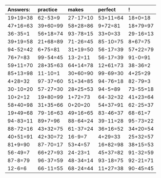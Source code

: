 | Answers: | practice | makes | perfect | ! |
| :--- | :--- | :--- | :--- | :--- |
| 19+19=38 | 62-53=9 | 27-17=10 | 53+11=64 | 18+0=18 | 
| 47+16=63 | 39+60=99 | 58+28=86 | 9+72=81 | 18+79=97 | 
| 36-35=1 | 56+18=74 | 93-78=15 | 33+0=33 | 29-16=13 | 
| 39+19=58 | 21+68=89 | 71-26=45 | 85-10=75 | 8+67=75 | 
| 94-52=42 | 6+75=81 | 31+19=50 | 56-17=39 | 57+22=79 | 
| 76+7=83 | 99-54=45 | 13-2=11 | 56-17=39 | 91-0=91 | 
| 59+11=70 | 28+35=63 | 64+14=78 | 12+61=73 | 38-36=2 | 
| 85+13=98 | 11-10=1 | 30+60=90 | 99-69=30 | 4+25=29 | 
| 4+28=32 | 97-37=60 | 51+34=85 | 94-76=18 | 82-79=3 | 
| 30-10=20 | 57-27=30 | 28+25=53 | 94-5=89 | 73-55=18 | 
| 10+2=12 | 19+80=99 | 1+72=73 | 64-32=32 | 41+23=64 | 
| 58+40=98 | 31+35=66 | 0+20=20 | 54+37=91 | 62-25=37 | 
| 19+49=68 | 79-16=63 | 49+16=65 | 83-46=37 | 68-61=7 | 
| 94-83=11 | 89+7=96 | 88-64=24 | 39-11=28 | 95-73=22 | 
| 88-72=16 | 43+32=75 | 61-37=24 | 36+16=52 | 34+20=54 | 
| 40+51=91 | 42+30=72 | 16-9=7 | 4+29=33 | 25+32=57 | 
| 81+9=90 | 87-70=17 | 53+4=57 | 16+82=98 | 38+15=53 | 
| 56-49=7 | 66+27=93 | 24-23=1 | 45+37=82 | 91-32=59 | 
| 87-8=79 | 96-37=59 | 48-34=14 | 93-18=75 | 92-21=71 | 
| 12-6=6 | 66-11=55 | 68-24=44 | 11+27=38 | 90-45=45 | 
